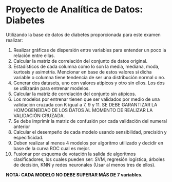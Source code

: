 # Proyecto de Analítica de Datos: Diabetes

Utilizando la base de datos de diabetes proporcionada para este examen realizar:  
1. Realizar gráficas de dispersión entre variables para entender un poco la relación entre ellas.
2. Calcular la matriz de correlación del conjunto de datos original.
3. Estadísticos de cada columna como lo son la media, mediana, moda, kurtosis y asimetría. Mencionar en base de estos valores si dicha variable o columna tiene tendencia de ser una distribución normal o no.
4. Generar dos datasets, uno con valores atípicos y otro sin ellos. Los dos se utilizarán para entrenar modelos.
5. Calcular la matriz de correlación del conjunto sin atípicos.
6. Los modelos por entrenar tienen que ser validados por medio de una validación cruzada con K igual a 7, 9 y 11. SE DEBE GARANTIZAR LA HOMOGENEIDAD DE LOS DATOS AL MOMENTO DE REALIZAR LA VALIDACIÓN CRUZADA.
7. Se debe imprimir la matriz de confusión por cada validación del numeral anterior
8. Calcular el desempeño de cada modelo usando sensibilidad, precisión y especificidad.
9. Deben realizar al menos 4 modelos por algoritmo utilizado y decidir en base de la curva ROC cual es mejor.
10. Fusionar por esquema de votación la salida de algoritmos clasificadores, los cuales pueden ser: SVM, regresión logística, árboles de decisión, KNN y redes neuronales (Usar al menos tres de ellos).
  
**NOTA: CADA MODELO NO DEBE SUPERAR MÁS DE 7 variables.**
